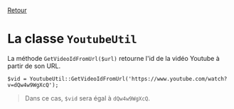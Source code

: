 [Retour](../classes.md)

# La classe `YoutubeUtil`

La méthode `GetVideoIdFromUrl($url)` retourne l'id de la vidéo Youtube à partir de son URL.
```
$vid = YoutubeUtil::GetVideoIdFromUrl('https://www.youtube.com/watch?v=dQw4w9WgXcQ');
```
> Dans ce cas, `$vid` sera égal à `dQw4w9WgXcQ`.